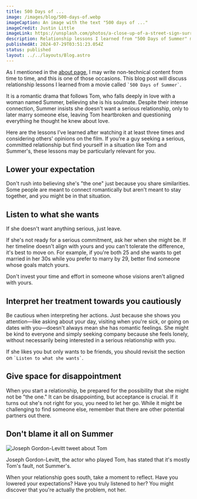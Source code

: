 ```yaml
---
title: 500 Days of ...
image: /images/blog/500-days-of.webp
imageCaption: An image with the text "500 days of ..."
imageCredit: Justin Little
imageLink: https://unsplash.com/photos/a-close-up-of-a-street-sign-surrounded-by-leaves-hxUnNtWIjso
description: Relationship lessons I learned from "500 Days of Summer" movie
publishedAt: 2024-07-29T03:51:23.054Z
status: published
layout: ../../layouts/Blog.astro
---
```


As I mentioned in the [about page](/about), I may write non-technical content from time to time, and this is one of those occasions. This blog post will discuss relationship lessons I learned from a movie called `` `500 Days of Summer` ``.

It is a romantic drama that follows Tom, who falls deeply in love with a woman named Summer, believing she is his soulmate. Despite their intense connection, Summer insists she doesn't want a serious relationship, only to later marry someone else, leaving Tom heartbroken and questioning everything he thought he knew about love.

Here are the lessons I’ve learned after watching it at least three times and considering others' opinions on the film. If you're a guy seeking a serious, committed relationship but find yourself in a situation like Tom and Summer's, these lessons may be particularly relevant for you.

## Lower your expectation

Don't rush into believing she's "the one" just because you share similarities. Some people are meant to connect romantically but aren't meant to stay together, and you might be in that situation.

## Listen to what she wants

If she doesn't want anything serious, just leave.

If she's not ready for a serious commitment, ask her when she might be. If her timeline doesn't align with yours and you can't tolerate the difference, it's best to move on. For example, if you're both 25 and she wants to get married in her 30s while you prefer to marry by 29, better find someone whose goals match yours.

Don't invest your time and effort in someone whose visions aren't aligned with yours.

## Interpret her treatment towards you cautiously

Be cautious when interpreting her actions. Just because she shows you attention—like asking about your day, visiting when you're sick, or going on dates with you—doesn't always mean she has romantic feelings. She might be kind to everyone and simply seeking company because she feels lonely, without necessarily being interested in a serious relationship with you.

If she likes you but only wants to be friends, you should revisit the section on `` `Listen to what she wants` ``.

## Give space for disappointment

When you start a relationship, be prepared for the possibility that she might not be "the one." It can be disappointing, but acceptance is crucial. If it turns out she's not right for you, you need to let her go. While it might be challenging to find someone else, remember that there are other potential partners out there.

## Don't blame it all on Summer

![Joseph Gordon-Levitt tweet about Tom](/images/blog/joseph-tweet.png)

Joseph Gordon-Levitt, the actor who played Tom, has stated that it's mostly Tom's fault, not Summer's.

When your relationship goes south, take a moment to reflect. Have you lowered your expectations? Have you truly listened to her? You might discover that you're actually the problem, not her.
